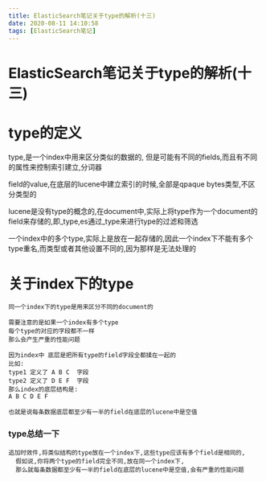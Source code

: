 ```yaml
---
title: ElasticSearch笔记关于type的解析(十三)
date: 2020-08-11 14:10:58
tags: [ElasticSearch笔记]
---
```


# ElasticSearch笔记关于type的解析(十三)
# type的定义
type,是一个index中用来区分类似的数据的,
但是可能有不同的fields,而且有不同的属性来控制索引建立,分词器

field的value,在底层的lucene中建立索引的时候,全部是qpaque bytes类型,不区分类型的
<!--more-->
lucene是没有type的概念的,在document中,实际上将type作为一个document的field来存储的,即_type,es通过_type来进行type的过滤和筛选

一个index中的多个type,实际上是放在一起存储的,因此一个index下不能有多个type重名,而类型或者其他设置不同的,因为那样是无法处理的


# 关于index下的type
```
同一个index下的type是用来区分不同的document的

需要注意的是如果一个index有多个type
每个type的对应的字段都不一样
那么会产生严重的性能问题

因为index中 底层是把所有type的field字段全都揉在一起的
比如:
type1 定义了 A B C  字段
type2 定义了 D E F  字段
那么index的底层结构是:
A B C D E F

也就是说每条数据底层都至少有一半的field在底层的lucene中是空值

```

### type总结一下
```
追加时效件,将类似结构的type放在一个index下,这些type应该有多个field是相同的,
  假如说,你将两个type的field完全不同,放在同一个index下,
  那么就每条数据都至少有一半的field在底层的lucene中是空值,会有严重的性能问题

```